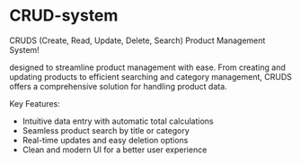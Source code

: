 # CRUD-system

CRUDS (Create, Read, Update, Delete, Search) Product Management System!

designed to streamline product management with ease. 
From creating and updating products to efficient searching and category management, 
CRUDS offers a comprehensive solution for handling product data.

Key Features:
- Intuitive data entry with automatic total calculations
- Seamless product search by title or category
- Real-time updates and easy deletion options
- Clean and modern UI for a better user experience
